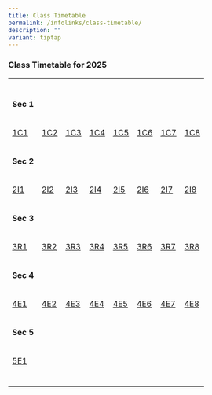 ```yaml
---
title: Class Timetable
permalink: /infolinks/class-timetable/
description: ""
variant: tiptap
---
```

<h3><strong>Class Timetable for 2025</strong></h3>
<table style="minWidth: 200px">
<colgroup>
<col>
<col>
<col>
<col>
<col>
<col>
<col>
<col>
</colgroup>
<tbody>
<tr>
<th rowspan="1" colspan="1">
<p></p>
</th>
<th rowspan="1" colspan="1">
<p></p>
</th>
<th rowspan="1" colspan="1">
<p></p>
</th>
<th rowspan="1" colspan="1">
<p></p>
</th>
<th rowspan="1" colspan="1">
<p></p>
</th>
<th rowspan="1" colspan="1">
<p></p>
</th>
<th rowspan="1" colspan="1">
<p></p>
</th>
<th rowspan="1" colspan="1">
<p></p>
</th>
</tr>
<tr>
<td rowspan="1" colspan="1">
<p><strong>Sec 1</strong>
</p>
</td>
<td rowspan="1" colspan="1">
<p></p>
</td>
<td rowspan="1" colspan="1">
<p></p>
</td>
<td rowspan="1" colspan="1">
<p></p>
</td>
<td rowspan="1" colspan="1">
<p></p>
</td>
<td rowspan="1" colspan="1">
<p></p>
</td>
<td rowspan="1" colspan="1">
<p></p>
</td>
<td rowspan="1" colspan="1">
<p></p>
</td>
</tr>
<tr>
<td rowspan="1" colspan="1">
<p><a href="/files/1C1_T1_2025.pdf" rel="noopener nofollow" target="_blank">1C1</a>
</p>
</td>
<td rowspan="1" colspan="1">
<p><a href="/files/1C2_T1_2025.pdf" rel="noopener nofollow" target="_blank">1C2</a>
</p>
</td>
<td rowspan="1" colspan="1">
<p><a href="/files/1C3_T1_2025.pdf" rel="noopener nofollow" target="_blank">1C3</a>
</p>
</td>
<td rowspan="1" colspan="1">
<p><a href="/files/1C4_T1_2025.pdf" rel="noopener nofollow" target="_blank">1C4</a>
</p>
</td>
<td rowspan="1" colspan="1">
<p><a href="/files/1C5_T1_2025.pdf" rel="noopener nofollow" target="_blank">1C5</a>
</p>
</td>
<td rowspan="1" colspan="1">
<p><a href="/files/1C6_T1_2025.pdf" rel="noopener nofollow" target="_blank">1C6</a>
</p>
</td>
<td rowspan="1" colspan="1">
<p><a href="/files/1C7_T1_2025.pdf" rel="noopener nofollow" target="_blank">1C7</a>
</p>
</td>
<td rowspan="1" colspan="1">
<p><a href="/files/1C8_T1_2025.pdf" rel="noopener nofollow" target="_blank">1C8</a>
</p>
</td>
</tr>
<tr>
<td rowspan="1" colspan="1">
<p><strong>Sec 2</strong>
</p>
</td>
<td rowspan="1" colspan="1">
<p></p>
</td>
<td rowspan="1" colspan="1">
<p></p>
</td>
<td rowspan="1" colspan="1">
<p></p>
</td>
<td rowspan="1" colspan="1">
<p></p>
</td>
<td rowspan="1" colspan="1">
<p></p>
</td>
<td rowspan="1" colspan="1">
<p></p>
</td>
<td rowspan="1" colspan="1">
<p></p>
</td>
</tr>
<tr>
<td rowspan="1" colspan="1">
<p><a href="/files/2I1_T1_2025.pdf" rel="noopener nofollow" target="_blank">2I1</a>
</p>
</td>
<td rowspan="1" colspan="1">
<p><a href="/files/2I2_T1_2025.pdf" rel="noopener nofollow" target="_blank">2I2</a>
</p>
</td>
<td rowspan="1" colspan="1">
<p><a href="/files/2I3_T1_2025.pdf" rel="noopener nofollow" target="_blank">2I3</a>
</p>
</td>
<td rowspan="1" colspan="1">
<p><a href="/files/2I4_T1_2025.pdf" rel="noopener nofollow" target="_blank">2I4</a>
</p>
</td>
<td rowspan="1" colspan="1">
<p><a href="/files/2I5_T1_2025.pdf" rel="noopener nofollow" target="_blank">2I5</a>
</p>
</td>
<td rowspan="1" colspan="1">
<p><a href="/files/2I6_T1_2025.pdf" rel="noopener nofollow" target="_blank">2I6</a>
</p>
</td>
<td rowspan="1" colspan="1">
<p><a href="/files/2I7_T1_2025.pdf" rel="noopener nofollow" target="_blank">2I7</a>
</p>
</td>
<td rowspan="1" colspan="1">
<p><a href="/files/2I8_T1_2025.pdf" rel="noopener nofollow" target="_blank">2I8</a>
</p>
</td>
</tr>
<tr>
<td rowspan="1" colspan="1">
<p><strong>Sec 3</strong>
</p>
</td>
<td rowspan="1" colspan="1">
<p></p>
</td>
<td rowspan="1" colspan="1">
<p></p>
</td>
<td rowspan="1" colspan="1">
<p></p>
</td>
<td rowspan="1" colspan="1">
<p></p>
</td>
<td rowspan="1" colspan="1">
<p></p>
</td>
<td rowspan="1" colspan="1">
<p></p>
</td>
<td rowspan="1" colspan="1">
<p></p>
</td>
</tr>
<tr>
<td rowspan="1" colspan="1">
<p><a href="/files/3R1_T1_2025.pdf" rel="noopener nofollow" target="_blank">3R1</a>
</p>
</td>
<td rowspan="1" colspan="1">
<p><a href="/files/3R2_T1_2025.pdf" rel="noopener nofollow" target="_blank">3R2</a>
</p>
</td>
<td rowspan="1" colspan="1">
<p><a href="/files/3R3_T1_2025.pdf" rel="noopener nofollow" target="_blank">3R3</a>
</p>
</td>
<td rowspan="1" colspan="1">
<p><a href="/files/3R4_T1_2025.pdf" rel="noopener nofollow" target="_blank">3R4</a>
</p>
</td>
<td rowspan="1" colspan="1">
<p><a href="/files/3R5_T1_2025.pdf" rel="noopener nofollow" target="_blank">3R5</a>
</p>
</td>
<td rowspan="1" colspan="1">
<p><a href="/files/3R6_T1_2025.pdf" rel="noopener nofollow" target="_blank">3R6</a>
</p>
</td>
<td rowspan="1" colspan="1">
<p><a href="/files/3R7_T1_2025.pdf" rel="noopener nofollow" target="_blank">3R7</a>
</p>
</td>
<td rowspan="1" colspan="1">
<p><a href="/files/3R8_T1_2025.pdf" rel="noopener nofollow" target="_blank">3R8</a>
</p>
</td>
</tr>
<tr>
<td rowspan="1" colspan="1">
<p><strong>Sec 4</strong>
</p>
</td>
<td rowspan="1" colspan="1">
<p></p>
</td>
<td rowspan="1" colspan="1">
<p></p>
</td>
<td rowspan="1" colspan="1">
<p></p>
</td>
<td rowspan="1" colspan="1">
<p></p>
</td>
<td rowspan="1" colspan="1">
<p></p>
</td>
<td rowspan="1" colspan="1">
<p></p>
</td>
<td rowspan="1" colspan="1">
<p></p>
</td>
</tr>
<tr>
<td rowspan="1" colspan="1">
<p><a href="/files/4E1_T1_2025.pdf" rel="noopener nofollow" target="_blank">4E1</a>
</p>
</td>
<td rowspan="1" colspan="1">
<p><a href="/files/4E2_T1_2025.pdf" rel="noopener nofollow" target="_blank">4E2</a>
</p>
</td>
<td rowspan="1" colspan="1">
<p><a href="/files/4E3_T1_2025.pdf" rel="noopener nofollow" target="_blank">4E3</a>
</p>
</td>
<td rowspan="1" colspan="1">
<p><a href="/files/4E4_T1_2025.pdf" rel="noopener nofollow" target="_blank">4E4</a>
</p>
</td>
<td rowspan="1" colspan="1">
<p><a href="/files/4E5_T1_2025.pdf" rel="noopener nofollow" target="_blank">4E5</a>
</p>
</td>
<td rowspan="1" colspan="1">
<p><a href="/files/4E6_T1_2025.pdf" rel="noopener nofollow" target="_blank">4E6</a>
</p>
</td>
<td rowspan="1" colspan="1">
<p><a href="/files/4E7_T1_2025.pdf" rel="noopener nofollow" target="_blank">4E7</a>
</p>
</td>
<td rowspan="1" colspan="1">
<p><a href="/files/4E8_T1_2025.pdf" rel="noopener nofollow" target="_blank">4E8</a>
</p>
</td>
</tr>
<tr>
<td rowspan="1" colspan="1">
<p><strong>Sec 5</strong>
</p>
</td>
<td rowspan="1" colspan="1">
<p></p>
</td>
<td rowspan="1" colspan="1">
<p></p>
</td>
<td rowspan="1" colspan="1">
<p></p>
</td>
<td rowspan="1" colspan="1">
<p></p>
</td>
<td rowspan="1" colspan="1">
<p></p>
</td>
<td rowspan="1" colspan="1">
<p></p>
</td>
<td rowspan="1" colspan="1">
<p></p>
</td>
</tr>
<tr>
<td rowspan="1" colspan="1">
<p><a href="/files/5E1_T1_2025.pdf" rel="noopener nofollow" target="_blank">5E1</a>
</p>
</td>
<td rowspan="1" colspan="1">
<p></p>
</td>
<td rowspan="1" colspan="1">
<p></p>
</td>
<td rowspan="1" colspan="1">
<p></p>
</td>
<td rowspan="1" colspan="1">
<p></p>
</td>
<td rowspan="1" colspan="1">
<p></p>
</td>
<td rowspan="1" colspan="1">
<p></p>
</td>
<td rowspan="1" colspan="1">
<p></p>
</td>
</tr>
<tr>
<td rowspan="1" colspan="1">
<p></p>
</td>
<td rowspan="1" colspan="1">
<p></p>
</td>
<td rowspan="1" colspan="1">
<p></p>
</td>
<td rowspan="1" colspan="1">
<p></p>
</td>
<td rowspan="1" colspan="1">
<p></p>
</td>
<td rowspan="1" colspan="1">
<p></p>
</td>
<td rowspan="1" colspan="1">
<p></p>
</td>
<td rowspan="1" colspan="1">
<p></p>
</td>
</tr>
</tbody>
</table>